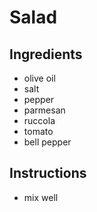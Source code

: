 
# Salad

## Ingredients

- olive oil
- salt
- pepper
- parmesan
- ruccola
- tomato
- bell pepper

## Instructions

- mix well
